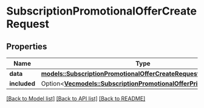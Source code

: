 # SubscriptionPromotionalOfferCreateRequest

## Properties

Name | Type | Description | Notes
------------ | ------------- | ------------- | -------------
**data** | [**models::SubscriptionPromotionalOfferCreateRequestData**](SubscriptionPromotionalOfferCreateRequest_data.md) |  | 
**included** | Option<[**Vec<models::SubscriptionPromotionalOfferPriceInlineCreate>**](SubscriptionPromotionalOfferPriceInlineCreate.md)> |  | [optional]

[[Back to Model list]](../README.md#documentation-for-models) [[Back to API list]](../README.md#documentation-for-api-endpoints) [[Back to README]](../README.md)


